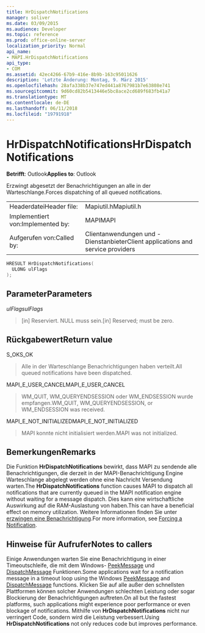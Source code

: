 ```yaml
---
title: HrDispatchNotifications
manager: soliver
ms.date: 03/09/2015
ms.audience: Developer
ms.topic: reference
ms.prod: office-online-server
localization_priority: Normal
api_name:
- MAPI.HrDispatchNotifications
api_type:
- COM
ms.assetid: 42ec4266-67b9-416e-8b9b-163c95011626
description: 'Letzte Änderung: Montag, 9. März 2015'
ms.openlocfilehash: 28afa338b37e747ed441a8767981b7e63808e741
ms.sourcegitcommit: 9d60cd82b5413446e5bc8ace2cd689f683fb41a7
ms.translationtype: MT
ms.contentlocale: de-DE
ms.lasthandoff: 06/11/2018
ms.locfileid: "19791918"
---
```

# <a name="hrdispatchnotifications"></a><span data-ttu-id="72d6f-103">HrDispatchNotifications</span><span class="sxs-lookup"><span data-stu-id="72d6f-103">HrDispatchNotifications</span></span>

  
  
<span data-ttu-id="72d6f-104">**Betrifft**: Outlook</span><span class="sxs-lookup"><span data-stu-id="72d6f-104">**Applies to**: Outlook</span></span> 
  
<span data-ttu-id="72d6f-105">Erzwingt abgesetzt der Benachrichtigungen an alle in der Warteschlange.</span><span class="sxs-lookup"><span data-stu-id="72d6f-105">Forces dispatching of all queued notifications.</span></span> 
  
|||
|:-----|:-----|
|<span data-ttu-id="72d6f-106">Headerdatei</span><span class="sxs-lookup"><span data-stu-id="72d6f-106">Header file:</span></span>  <br/> |<span data-ttu-id="72d6f-107">Mapiutil.h</span><span class="sxs-lookup"><span data-stu-id="72d6f-107">Mapiutil.h</span></span>  <br/> |
|<span data-ttu-id="72d6f-108">Implementiert von:</span><span class="sxs-lookup"><span data-stu-id="72d6f-108">Implemented by:</span></span>  <br/> |<span data-ttu-id="72d6f-109">MAPI</span><span class="sxs-lookup"><span data-stu-id="72d6f-109">MAPI</span></span>  <br/> |
|<span data-ttu-id="72d6f-110">Aufgerufen von:</span><span class="sxs-lookup"><span data-stu-id="72d6f-110">Called by:</span></span>  <br/> |<span data-ttu-id="72d6f-111">Clientanwendungen und -Dienstanbieter</span><span class="sxs-lookup"><span data-stu-id="72d6f-111">Client applications and service providers</span></span>  <br/> |
   
```cpp
HRESULT HrDispatchNotifications(
  ULONG ulFlags
);
```

## <a name="parameters"></a><span data-ttu-id="72d6f-112">Parameter</span><span class="sxs-lookup"><span data-stu-id="72d6f-112">Parameters</span></span>

 <span data-ttu-id="72d6f-113">_ulFlags_</span><span class="sxs-lookup"><span data-stu-id="72d6f-113">_ulFlags_</span></span>
  
> <span data-ttu-id="72d6f-114">[in] Reserviert. NULL muss sein.</span><span class="sxs-lookup"><span data-stu-id="72d6f-114">[in] Reserved; must be zero.</span></span> 
    
## <a name="return-value"></a><span data-ttu-id="72d6f-115">Rückgabewert</span><span class="sxs-lookup"><span data-stu-id="72d6f-115">Return value</span></span>

<span data-ttu-id="72d6f-116">S_OK</span><span class="sxs-lookup"><span data-stu-id="72d6f-116">S_OK</span></span>
  
> <span data-ttu-id="72d6f-117">Alle in der Warteschlange Benachrichtigungen haben verteilt.</span><span class="sxs-lookup"><span data-stu-id="72d6f-117">All queued notifications have been dispatched.</span></span>
    
<span data-ttu-id="72d6f-118">MAPI_E_USER_CANCEL</span><span class="sxs-lookup"><span data-stu-id="72d6f-118">MAPI_E_USER_CANCEL</span></span>
  
> <span data-ttu-id="72d6f-119">WM_QUIT, WM_QUERYENDSESSION oder WM_ENDSESSION wurde empfangen.</span><span class="sxs-lookup"><span data-stu-id="72d6f-119">WM_QUIT, WM_QUERYENDSESSION, or WM_ENDSESSION was received.</span></span>
    
<span data-ttu-id="72d6f-120">MAPI_E_NOT_INITIALIZED</span><span class="sxs-lookup"><span data-stu-id="72d6f-120">MAPI_E_NOT_INITIALIZED</span></span>
  
> <span data-ttu-id="72d6f-121">MAPI konnte nicht initialisiert werden.</span><span class="sxs-lookup"><span data-stu-id="72d6f-121">MAPI was not initialized.</span></span>
    
## <a name="remarks"></a><span data-ttu-id="72d6f-122">Bemerkungen</span><span class="sxs-lookup"><span data-stu-id="72d6f-122">Remarks</span></span>

<span data-ttu-id="72d6f-123">Die Funktion **HrDispatchNotifications** bewirkt, dass MAPI zu sendende alle Benachrichtigungen, die derzeit in der MAPI-Benachrichtigung Engine Warteschlange abgelegt werden ohne eine Nachricht Versendung warten.</span><span class="sxs-lookup"><span data-stu-id="72d6f-123">The **HrDispatchNotifications** function causes MAPI to dispatch all notifications that are currently queued in the MAPI notification engine without waiting for a message dispatch.</span></span> <span data-ttu-id="72d6f-124">Dies kann eine wirtschaftliche Auswirkung auf die RAM-Auslastung von haben.</span><span class="sxs-lookup"><span data-stu-id="72d6f-124">This can have a beneficial effect on memory utilization.</span></span> <span data-ttu-id="72d6f-125">Weitere Informationen finden Sie unter [erzwingen eine Benachrichtigung](forcing-a-notification.md).</span><span class="sxs-lookup"><span data-stu-id="72d6f-125">For more information, see [Forcing a Notification](forcing-a-notification.md).</span></span> 
  
## <a name="notes-to-callers"></a><span data-ttu-id="72d6f-126">Hinweise für Aufrufer</span><span class="sxs-lookup"><span data-stu-id="72d6f-126">Notes to callers</span></span>

<span data-ttu-id="72d6f-127">Einige Anwendungen warten Sie eine Benachrichtigung in einer Timeoutschleife, die mit dem Windows- [PeekMessage](http://msdn.microsoft.com/de-de/library/ms644943.aspx) und [DispatchMessage](http://msdn.microsoft.com/de-de/library/ms644934.aspx) Funktionen.</span><span class="sxs-lookup"><span data-stu-id="72d6f-127">Some applications wait for a notification message in a timeout loop using the Windows [PeekMessage](http://msdn.microsoft.com/de-de/library/ms644943.aspx) and [DispatchMessage](http://msdn.microsoft.com/de-de/library/ms644934.aspx) functions.</span></span> <span data-ttu-id="72d6f-128">Klicken Sie auf alle außer den schnellsten Plattformen können solcher Anwendungen schlechten Leistung oder sogar Blockierung der Benachrichtigungen auftreten.</span><span class="sxs-lookup"><span data-stu-id="72d6f-128">On all but the fastest platforms, such applications might experience poor performance or even blockage of notifications.</span></span> <span data-ttu-id="72d6f-129">Mithilfe von **HrDispatchNotifications** nicht nur verringert Code, sondern wird die Leistung verbessert.</span><span class="sxs-lookup"><span data-stu-id="72d6f-129">Using **HrDispatchNotifications** not only reduces code but improves performance.</span></span> 
  

